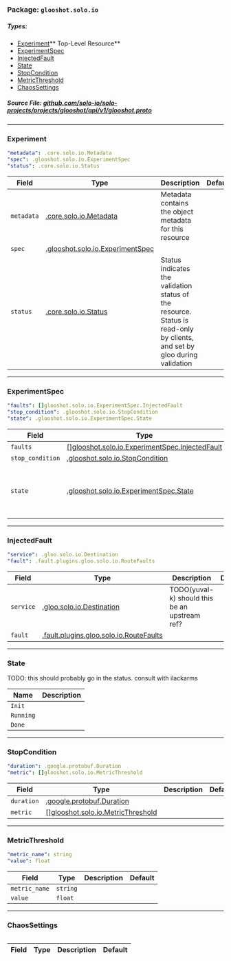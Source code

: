 <!-- Code generated by solo-kit. DO NOT EDIT. -->

### Package: `glooshot.solo.io` 
##### Types:


- [Experiment](#Experiment)** Top-Level Resource**
- [ExperimentSpec](#ExperimentSpec)
- [InjectedFault](#InjectedFault)
- [State](#State)
- [StopCondition](#StopCondition)
- [MetricThreshold](#MetricThreshold)
- [ChaosSettings](#ChaosSettings)
  



##### Source File: [github.com/solo-io/solo-projects/projects/glooshot/api/v1/glooshot.proto](https://github.com/solo-io/solo-projects/blob/master/projects/glooshot/api/v1/glooshot.proto)





---
### <a name="Experiment">Experiment</a>

 


```yaml
"metadata": .core.solo.io.Metadata
"spec": .glooshot.solo.io.ExperimentSpec
"status": .core.solo.io.Status

```

| Field | Type | Description | Default |
| ----- | ---- | ----------- |----------- | 
| `metadata` | [.core.solo.io.Metadata](../../../../../solo-kit/api/v1/metadata.proto.sk.md#Metadata) | Metadata contains the object metadata for this resource |  |
| `spec` | [.glooshot.solo.io.ExperimentSpec](glooshot.proto.sk.md#ExperimentSpec) |  |  |
| `status` | [.core.solo.io.Status](../../../../../solo-kit/api/v1/status.proto.sk.md#Status) | Status indicates the validation status of the resource. Status is read-only by clients, and set by gloo during validation |  |




---
### <a name="ExperimentSpec">ExperimentSpec</a>



```yaml
"faults": []glooshot.solo.io.ExperimentSpec.InjectedFault
"stop_condition": .glooshot.solo.io.StopCondition
"state": .glooshot.solo.io.ExperimentSpec.State

```

| Field | Type | Description | Default |
| ----- | ---- | ----------- |----------- | 
| `faults` | [[]glooshot.solo.io.ExperimentSpec.InjectedFault](glooshot.proto.sk.md#InjectedFault) |  |  |
| `stop_condition` | [.glooshot.solo.io.StopCondition](glooshot.proto.sk.md#StopCondition) |  |  |
| `state` | [.glooshot.solo.io.ExperimentSpec.State](glooshot.proto.sk.md#State) | State is the enum indicating the state of the resource |  |




---
### <a name="InjectedFault">InjectedFault</a>



```yaml
"service": .gloo.solo.io.Destination
"fault": .fault.plugins.gloo.solo.io.RouteFaults

```

| Field | Type | Description | Default |
| ----- | ---- | ----------- |----------- | 
| `service` | [.gloo.solo.io.Destination](../../../../../gloo/projects/gloo/api/v1/proxy.proto.sk.md#Destination) | TODO(yuval-k) should this be an upstream ref? |  |
| `fault` | [.fault.plugins.gloo.solo.io.RouteFaults](../../../../../gloo/projects/gloo/api/v1/plugins/faultinjection/fault.proto.sk.md#RouteFaults) |  |  |




---
### <a name="State">State</a>

 
TODO: this should probably go in the status. consult with ilackarms

| Name | Description |
| ----- | ----------- | 
| `Init` |  |
| `Running` |  |
| `Done` |  |




---
### <a name="StopCondition">StopCondition</a>



```yaml
"duration": .google.protobuf.Duration
"metric": []glooshot.solo.io.MetricThreshold

```

| Field | Type | Description | Default |
| ----- | ---- | ----------- |----------- | 
| `duration` | [.google.protobuf.Duration](https://developers.google.com/protocol-buffers/docs/reference/csharp/class/google/protobuf/well-known-types/duration) |  |  |
| `metric` | [[]glooshot.solo.io.MetricThreshold](glooshot.proto.sk.md#MetricThreshold) |  |  |




---
### <a name="MetricThreshold">MetricThreshold</a>



```yaml
"metric_name": string
"value": float

```

| Field | Type | Description | Default |
| ----- | ---- | ----------- |----------- | 
| `metric_name` | `string` |  |  |
| `value` | `float` |  |  |




---
### <a name="ChaosSettings">ChaosSettings</a>



```yaml

```

| Field | Type | Description | Default |
| ----- | ---- | ----------- |----------- | 





<!-- Start of HubSpot Embed Code -->
<script type="text/javascript" id="hs-script-loader" async defer src="//js.hs-scripts.com/5130874.js"></script>
<!-- End of HubSpot Embed Code -->
